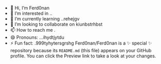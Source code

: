 - 👋 Hi, I’m Ferd0nan
- 👀 I’m interested in ..
- 🌱 I’m currently learning ..rehejgv
- 💞️ I’m looking to collaborate on kiunbstrhbst
- 📫 How to reach me .
- 😄 Pronouns: ...ihydtjytdu
- ⚡ Fun fact: .999tyhytersgrshg
Ferd0nan/Ferd0nan is a ✨ special ✨ repository because its `README.md` (this file) appears on your GitHub profile.
You can click the Preview link to take a look at your changes.
